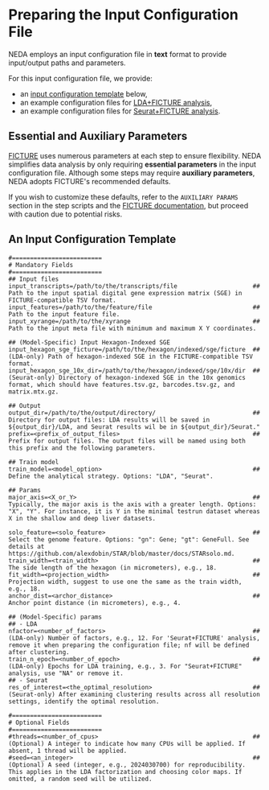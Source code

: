 # Preparing the Input Configuration File

NEDA employs an input configuration file in **text** format to provide input/output paths and parameters.

For this input configuration file, we provide:

 - an [input configuration template](#input-configuration-template) below,
 - an example configuration files for [LDA+FICTURE analysis](https://github.com/seqscope/NovaScope-exemplary-downstream-analysis/blob/main/config_job/input_config_lda.txt),
 - an example configuration files for [Seurat+FICTURE analysis](https://github.com/seqscope/NovaScope-exemplary-downstream-analysis/blob/main/config_job/input_config_seurat.txt).

## Essential and Auxiliary Parameters
[FICTURE](https://github.com/seqscope/ficture/) uses numerous parameters at each step to ensure flexibility. NEDA simplifies data analysis by only requiring **essential parameters** in the input configuration file. Although some steps may require **auxiliary parameters**, NEDA adopts FICTURE's recommended defaults.

If you wish to customize these defaults, refer to the `AUXILIARY PARAMS` section in the step scripts and the [FICTURE documentation](https://github.com/seqscope/ficture), but proceed with caution due to potential risks.

## An Input Configuration Template

```
#=========================
# Mandatory Fields
#=========================
## Input files
input_transcripts=/path/to/the/transcripts/file                     ## Path to the input spatial digital gene expression matrix (SGE) in FICTURE-compatible TSV format.
input_features=/path/to/the/feature/file                            ## Path to the input feature file.
input_xyrange=/path/to/the/xyrange                                  ## Path to the input meta file with minimum and maximum X Y coordinates.

## (Model-Specific) Input Hexagon-Indexed SGE
input_hexagon_sge_ficture=/path/to/the/hexagon/indexed/sge/ficture  ## (LDA-only) Path of hexagon-indexed SGE in the FICTURE-compatible TSV format.
input_hexagon_sge_10x_dir=/path/to/the/hexagon/indexed/sge/10x/dir  ## (Seurat-only) Directory of hexagon-indexed SGE in the 10x genomics format, which should have features.tsv.gz, barcodes.tsv.gz, and matrix.mtx.gz.

## Output 
output_dir=/path/to/the/output/directory/                           ## Directory for output files: LDA results will be saved in ${output_dir}/LDA, and Seurat results wil be in ${output_dir}/Seurat."
prefix=<prefix_of_output_files>                                     ## Prefix for output files. The output files will be named using both this prefix and the following parameters.

## Train model
train_model=<model_option>                                          ## Define the analytical strategy. Options: "LDA", "Seurat".

## Params
major_axis=<X_or_Y>                                                 ## Typically, the major axis is the axis with a greater length. Options: "X", "Y". For instance, it is Y in the minimal testrun dataset whereas X in the shallow and deep liver datasets.

solo_feature=<solo_feature>                                         ## Select the genome feature. Options: "gn": Gene; "gt": GeneFull. See details at https://github.com/alexdobin/STAR/blob/master/docs/STARsolo.md.
train_width=<train_width>                                           ## The side length of the hexagon (in micrometers), e.g., 18.
fit_width=<projection_width>                                        ## Projection width, suggest to use one the same as the train width, e.g., 18.
anchor_dist=<archor_distance>                                       ## Anchor point distance (in micrometers), e.g., 4.

## (Model-Specific) params
## - LDA
nfactor=<number_of_factors>                                         ## (LDA-only) Number of factors, e.g., 12. For 'Seurat+FICTURE' analysis, remove it when preparing the configuration file; nf will be defined after clustering.
train_n_epoch=<number_of_epoch>                                     ## (LDA-only) Epochs for LDA training, e.g., 3. For "Seurat+FICTURE" analysis, use "NA" or remove it.
## - Seurat
res_of_interest=<the_optimal_resolution>                            ## (Seurat-only) After examining clustering results across all resolution settings, identify the optimal resolution.

#=========================
# Optional Fields
#=========================
#threads=<number_of_cpus>                                           ## (Optional) A integer to indicate how many CPUs will be applied. If absent, 1 thread will be applied.
#seed=<an_integer>                                                  ## (Optional) A seed (integer, e.g., 2024030700) for reproducibility. This applies in the LDA factorization and choosing color maps. If omitted, a random seed will be utilized.
```